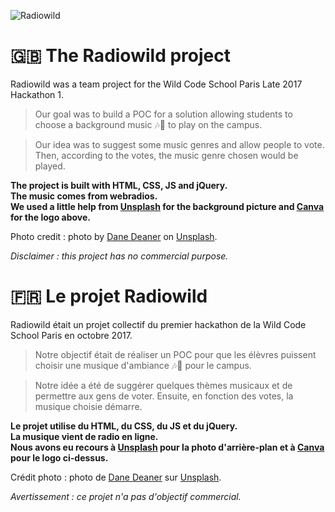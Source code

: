 ![Radiowild](https://s26.postimg.org/3zxmbamk9/radiowildfulllogo250.png "Radiowild ReadMe logo")

# 🇬🇧 The Radiowild project

Radiowild was a team project for the Wild Code School Paris Late 2017 Hackathon 1.

> Our goal was to build a POC for a solution allowing students to choose a background music 🎶🎷 to play on the campus.

> Our idea was to suggest some music genres and allow people to vote. Then, according to the votes, the music genre chosen would be played.

**The project is built with HTML, CSS, JS and jQuery.**  
**The music comes from webradios.**  
**We used a little help from [Unsplash](https://unsplash.com) for the background picture and [Canva](https://canva.com) for the logo above.**

Photo credit : photo by [Dane Deaner](https://unsplash.com/@danedeaner?utm_medium=referral&utm_campaign=photographer-credit&utm_content=creditBadge) on [Unsplash](https://unsplash.com).

*Disclaimer : this project has no commercial purpose.*

# 🇫🇷 Le projet Radiowild

Radiowild était un projet collectif du premier hackathon de la Wild Code School Paris en octobre 2017.

> Notre objectif était de réaliser un POC pour que les élèvres puissent choisir une musique d'ambiance 🎶🎷 pour le campus.

> Notre idée a été de suggérer quelques thèmes musicaux et de permettre aux gens de voter. Ensuite, en fonction des votes, la musique choisie démarre.

**Le projet utilise du HTML, du CSS, du JS et du jQuery.**  
**La musique vient de radio en ligne.**  
**Nous avons eu recours à [Unsplash](https://unsplash.com) pour la photo d'arrière-plan et à [Canva](https://canva.com) pour le logo ci-dessus.**

Crédit photo : photo de [Dane Deaner](https://unsplash.com/@danedeaner?utm_medium=referral&utm_campaign=photographer-credit&utm_content=creditBadge) sur [Unsplash](https://unsplash.com).

*Avertissement : ce projet n'a pas d'objectif commercial.*




